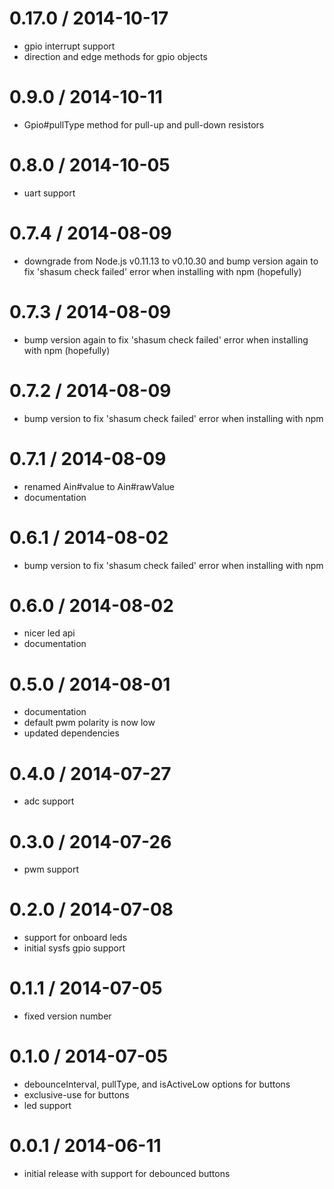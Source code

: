 0.17.0 / 2014-10-17
===================

  * gpio interrupt support
  * direction and edge methods for gpio objects

0.9.0 / 2014-10-11
==================

  * Gpio#pullType method for pull-up and pull-down resistors

0.8.0 / 2014-10-05
==================

  * uart support

0.7.4 / 2014-08-09
==================

  * downgrade from Node.js v0.11.13 to v0.10.30 and bump version again to fix 'shasum check failed' error when installing with npm (hopefully)

0.7.3 / 2014-08-09
==================

  * bump version again to fix 'shasum check failed' error when installing with npm (hopefully)

0.7.2 / 2014-08-09
==================

  * bump version to fix 'shasum check failed' error when installing with npm

0.7.1 / 2014-08-09
==================

  * renamed Ain#value to Ain#rawValue
  * documentation

0.6.1 / 2014-08-02
==================

  * bump version to fix 'shasum check failed' error when installing with npm

0.6.0 / 2014-08-02
==================

  * nicer led api
  * documentation

0.5.0 / 2014-08-01
==================

  * documentation
  * default pwm polarity is now low
  * updated dependencies

0.4.0 / 2014-07-27
==================

  * adc support

0.3.0 / 2014-07-26
==================

  * pwm support

0.2.0 / 2014-07-08
==================

  * support for onboard leds
  * initial sysfs gpio support

0.1.1 / 2014-07-05
==================

  * fixed version number

0.1.0 / 2014-07-05
==================

  * debounceInterval, pullType, and isActiveLow options for buttons
  * exclusive-use for buttons
  * led support

0.0.1 / 2014-06-11
==================

  * initial release with support for debounced buttons

